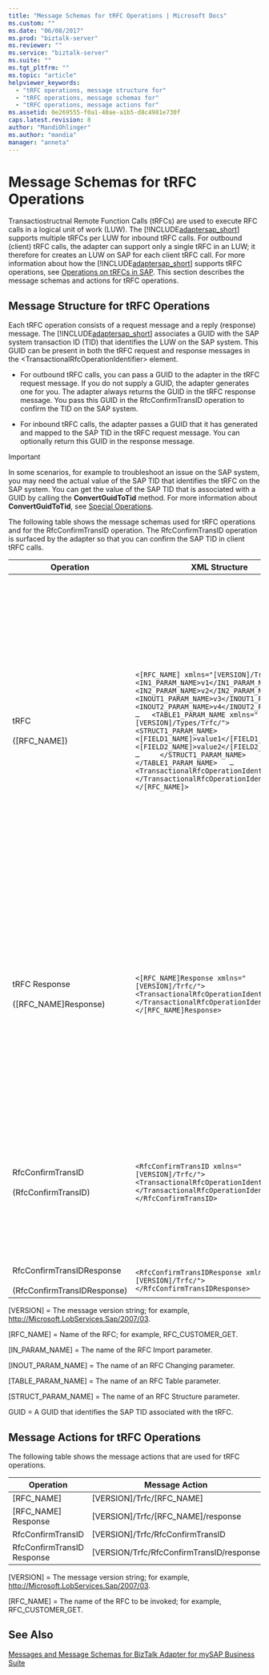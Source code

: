 ```yaml
---
title: "Message Schemas for tRFC Operations | Microsoft Docs"
ms.custom: ""
ms.date: "06/08/2017"
ms.prod: "biztalk-server"
ms.reviewer: ""
ms.service: "biztalk-server"
ms.suite: ""
ms.tgt_pltfrm: ""
ms.topic: "article"
helpviewer_keywords: 
  - "tRFC operations, message structure for"
  - "tRFC operations, message schemas for"
  - "tRFC operations, message actions for"
ms.assetid: 0e269555-f0a1-40ae-a1b5-d8c4981e730f
caps.latest.revision: 8
author: "MandiOhlinger"
ms.author: "mandia"
manager: "anneta"
---
```

# Message Schemas for tRFC Operations
Transactiostructnal Remote Function Calls (tRFCs) are used to execute RFC calls in a logical unit of work (LUW). The [!INCLUDE[adaptersap_short](../../includes/adaptersap-short-md.md)] supports multiple tRFCs per LUW for inbound tRFC calls. For outbound (client) tRFC calls, the adapter can support only a single tRFC in an LUW; it therefore for creates an LUW on SAP for each client tRFC call. For more information about how the [!INCLUDE[adaptersap_short](../../includes/adaptersap-short-md.md)] supports tRFC operations, see [Operations on tRFCs in SAP](../../adapters-and-accelerators/adapter-sap/operations-on-trfcs-in-sap.md). This section describes the message schemas and actions for tRFC operations.  
  
## Message Structure for tRFC Operations  
 Each tRFC operation consists of a request message and a reply (response) message. The [!INCLUDE[adaptersap_short](../../includes/adaptersap-short-md.md)] associates a GUID with the SAP system transaction ID (TID) that identifies the LUW on the SAP system. This GUID can be present in both the tRFC request and response messages in the \<TransactionalRfcOperationIdentifier> element.  
  
-   For outbound tRFC calls, you can pass a GUID to the adapter in the tRFC request message. If you do not supply a GUID, the adapter generates one for you. The adapter always returns the GUID in the tRFC response message. You pass this GUID in the RfcConfirmTransID operation to confirm the TID on the SAP system.  
  
-   For inbound tRFC calls, the adapter passes a GUID that it has generated and mapped to the SAP TID in the tRFC request message. You can optionally return this GUID in the response message.  
  
> [!IMPORTANT]
>  In some scenarios, for example to troubleshoot an issue on the SAP system, you may need the actual value of the SAP TID that identifies the tRFC on the SAP system. You can get the value of the SAP TID that is associated with a GUID by calling the **ConvertGuidToTid** method. For more information about **ConvertGuidToTid**, see [Special Operations](../../adapters-and-accelerators/adapter-sap/special-operations.md).  
  
 The following table shows the message schemas used for tRFC operations and for the RfcConfirmTransID operation. The RfcConfirmTransID operation is surfaced by the adapter so that you can confirm the SAP TID in client tRFC calls.  
  
|Operation|XML Structure|Description|  
|---------------|-------------------|-----------------|  
|tRFC<br /><br /> ([RFC_NAME])|`<[RFC_NAME] xmlns="[VERSION]/Trfc/">   <IN1_PARAM_NAME>v1</IN1_PARAM_NAME>   <IN2_PARAM_NAME>v2</IN2_PARAM_NAME>   …   <INOUT1_PARAM_NAME>v3</INOUT1_PARAM_NAME>   <INOUT2_PARAM_NAME>v4</INOUT2_PARAM_NAME>   …   <TABLE1_PARAM_NAME xmlns="[VERSION]/Types/Trfc/">     <STRUCT1_PARAM_NAME>       <[FIELD1_NAME]>value1</[FIELD1_NAME]>       <[FIELD2_NAME]>value2</[FIELD2_NAME]>       …     </STRUCT1_PARAM_NAME>     …   </TABLE1_PARAM_NAME>   …   <TransactionalRfcOperationIdentifier>GUID   </TransactionalRfcOperationIdentifier> </[RFC_NAME]>`|Invokes a tRFC on the SAP system.<br /><br /> - Import, changing, and table parameters are supported.<br /><br /> - Import and changing parameters can be of SAP STRUCTURE TYPES, SAP TABLE TYPES or SAP simple data types.<br /><br /> - tRFC client calls do not have values returned in the output side. SAP asynchronously executes them with only input-side values.<br /><br /> The \<TransactionalRfcOperationIdentifier> element:<br /><br /> - For outbound tRFC calls, you can optionally specify a GUID that should be mapped to the SAP TID by the adapter in this element. If a GUID is not specified, the [!INCLUDE[adaptersap_short](../../includes/adaptersap-short-md.md)] generates one and maps it to the SAP TID for the tRFC.<br /><br /> - For inbound tRFC calls, the adapter passes the GUID that is mapped to the SAP TID in this element.|  
|tRFC Response<br /><br /> ([RFC_NAME]Response)|`<[RFC_NAME]Response xmlns="[VERSION]/Trfc/">   <TransactionalRfcOperationIdentifier>GUID   </TransactionalRfcOperationIdentifier> </[RFC_NAME]Response>`|Indicates that the RFC has been sent to the SAP system.<br /><br /> - tRFC client calls do not have values returned in the output side. SAP asynchronously executes them with only input-side values.<br /><br /> The \<TransactionalRfcOperationIdentifier> element:<br /><br /> - For outbound tRFC calls, the adapter sends the GUID associated with the SAP TID for the tRFC in this element.<br /><br /> - For inbound tRFC calls you can optionally return the GUID that was sent by the adapter in the request message.|  
|RfcConfirmTransID<br /><br /> (RfcConfirmTransID)|`<RfcConfirmTransID xmlns="[VERSION]/Trfc/">   <TransactionalRfcOperationIdentifier>GUID   </TransactionalRfcOperationIdentifier> </RfcConfirmTransID>`|The RfcConfirmTransID operation confirms the TID used in an outbound tRFC operation on the SAP system.<br /><br /> The \<TransactionalRfcOperationIdentifier> element contains the GUID that is mapped to the TID associated with the outbound tRFC call. You should set this to the value of the GUID that was returned by the adapter in the tRFC response message.<br /><br /> For more information about the RfcConfirmTransID operation, see [Special Operations](../../adapters-and-accelerators/adapter-sap/special-operations.md).|  
|RfcConfirmTransIDResponse<br /><br /> (RfcConfirmTransIDResponse)|`<RfcConfirmTransIDResponse xmlns="[VERSION]/Trfc/"> </RfcConfirmTransIDResponse>`|Indicates that the [!INCLUDE[adaptersap_short](../../includes/adaptersap-short-md.md)] has confirmed the TID on the SAP system.|  
  
 [VERSION] = The message version string; for example, http://Microsoft.LobServices.Sap/2007/03.  
  
 [RFC_NAME] = Name of the RFC; for example, RFC_CUSTOMER_GET.  
  
 [IN_PARAM_NAME] = The name of the RFC Import parameter.  
  
 [INOUT_PARAM_NAME] = The name of an RFC Changing parameter.  
  
 [TABLE_PARAM_NAME] = The name of an RFC Table parameter.  
  
 [STRUCT_PARAM_NAME] = The name of an RFC Structure parameter.  
  
 GUID = A GUID that identifies the SAP TID associated with the tRFC.  
  
## Message Actions for tRFC Operations  
 The following table shows the message actions that are used for tRFC operations.  
  
|Operation|Message Action|Example|  
|---------------|--------------------|-------------|  
|[RFC_NAME]|[VERSION]/Trfc/[RFC_NAME]|http://Microsoft.LobServices.Sap/2007/03/Trfc/RFC_CUSTOMER_GET|  
|[RFC_NAME] Response|[VERSION]/Trfc/[RFC_NAME]/response|http://Microsoft.LobServices.Sap/2007/03/Trfc/RFC_CUSTOMER_GET/response|  
|RfcConfirmTransID|[VERSION]/Trfc/RfcConfirmTransID|http://Microsoft.LobServices.Sap/2007/03/Trfc/RfcConfirmTransID|  
|RfcConfirmTransID Response|[VERSION/Trfc/RfcConfirmTransID/response|http://Microsoft.LobServices.Sap/2007/03/Trfc/RfcConfirmTransID/response|  
  
 [VERSION] = The message version string; for example, http://Microsoft.LobServices.Sap/2007/03.  
  
 [RFC_NAME] = The name of the RFC to be invoked; for example, RFC_CUSTOMER_GET.  
  
## See Also  
 [Messages and Message Schemas for BizTalk Adapter for mySAP Business Suite](../../adapters-and-accelerators/adapter-sap/messages-and-message-schemas-for-biztalk-adapter-for-mysap-business-suite.md)